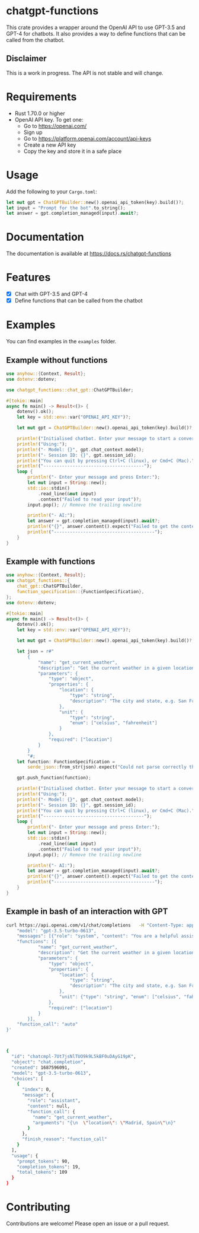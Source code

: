 # chatgpt-functions

This crate provides a wrapper around the OpenAI API to use GPT-3.5 and GPT-4 for chatbots. It also provides a way to define functions that can be called from the chatbot.

## Disclaimer

This is a work in progress. The API is not stable and will change.

# Requirements

- Rust 1.70.0 or higher
- OpenAI API key. To get one:
  - Go to https://openai.com/
  - Sign up
  - Go to https://platform.openai.com/account/api-keys
  - Create a new API key
  - Copy the key and store it in a safe place

# Usage

Add the following to your `Cargo.toml`:

```rust
let mut gpt = ChatGPTBuilder::new().openai_api_token(key).build()?;
let input = "Prompt for the bot".to_string();
let answer = gpt.completion_managed(input).await?;
```

# Documentation

The documentation is available at https://docs.rs/chatgpt-functions

# Features

- [x] Chat with GPT-3.5 and GPT-4
- [x] Define functions that can be called from the chatbot

# Examples

You can find examples in the `examples` folder.

## Example without functions

```rust
use anyhow::{Context, Result};
use dotenv::dotenv;

use chatgpt_functions::chat_gpt::ChatGPTBuilder;

#[tokio::main]
async fn main() -> Result<()> {
    dotenv().ok();
    let key = std::env::var("OPENAI_API_KEY")?;

    let mut gpt = ChatGPTBuilder::new().openai_api_token(key).build()?;

    println!("Initialised chatbot. Enter your message to start a conversation.");
    println!("Using:");
    println!("- Model: {}", gpt.chat_context.model);
    println!("- Session ID: {}", gpt.session_id);
    println!("You can quit by pressing Ctrl+C (linux), or Cmd+C (Mac).");
    println!("--------------------------------------");
    loop {
        println!("- Enter your message and press Enter:");
        let mut input = String::new();
        std::io::stdin()
            .read_line(&mut input)
            .context("Failed to read your input")?;
        input.pop(); // Remove the trailing newline

        println!("- AI:");
        let answer = gpt.completion_managed(input).await?;
        println!("{}", answer.content().expect("Failed to get the content"));
        println!("--------------------------------------");
    }
}
```

## Example with functions

```rust
use anyhow::{Context, Result};
use chatgpt_functions::{
    chat_gpt::ChatGPTBuilder,
    function_specification::{FunctionSpecification},
};
use dotenv::dotenv;

#[tokio::main]
async fn main() -> Result<()> {
    dotenv().ok();
    let key = std::env::var("OPENAI_API_KEY")?;

    let mut gpt = ChatGPTBuilder::new().openai_api_token(key).build()?;

    let json = r#"
        {
            "name": "get_current_weather",
            "description": "Get the current weather in a given location",
            "parameters": {
                "type": "object",
                "properties": {
                    "location": {
                        "type": "string",
                        "description": "The city and state, e.g. San Francisco, CA"
                    },
                    "unit": {
                        "type": "string",
                        "enum": ["celsius", "fahrenheit"]
                    }
                },
                "required": ["location"]
            }
        }
        "#;
    let function: FunctionSpecification =
        serde_json::from_str(json).expect("Could not parse correctly the function specification");

    gpt.push_function(function);

    println!("Initialised chatbot. Enter your message to start a conversation.");
    println!("Using:");
    println!("- Model: {}", gpt.chat_context.model);
    println!("- Session ID: {}", gpt.session_id);
    println!("You can quit by pressing Ctrl+C (linux), or Cmd+C (Mac).");
    println!("--------------------------------------");
    loop {
        println!("- Enter your message and press Enter:");
        let mut input = String::new();
        std::io::stdin()
            .read_line(&mut input)
            .context("Failed to read your input")?;
        input.pop(); // Remove the trailing newline

        println!("- AI:");
        let answer = gpt.completion_managed(input).await?;
        println!("{}", answer.content().expect("Failed to get the content"));
        println!("--------------------------------------");
    }
}
```

## Example in bash of an interaction with GPT

```bash
curl https://api.openai.com/v1/chat/completions   -H "Content-Type: application/json"   -H "Authorization: Bearer $OPENAI_API_KEY"   -d '{
    "model": "gpt-3.5-turbo-0613",
    "messages": [{"role": "system", "content": "You are a helpful assistant."}, {"role": "user", "content": "What is the weather like in Madrid, Spain?"}],
    "functions": [{
            "name": "get_current_weather",
            "description": "Get the current weather in a given location",
            "parameters": {
                "type": "object",
                "properties": {
                    "location": {
                        "type": "string",
                        "description": "The city and state, e.g. San Francisco, CA"
                    },
                    "unit": {"type": "string", "enum": ["celsius", "fahrenheit"]}
                },
                "required": ["location"]
            }
        }],
    "function_call": "auto"
}'



{
  "id": "chatcmpl-7Ut7jsNlTUO9k9L5kBF0uDAyG19pK",
  "object": "chat.completion",
  "created": 1687596091,
  "model": "gpt-3.5-turbo-0613",
  "choices": [
    {
      "index": 0,
      "message": {
        "role": "assistant",
        "content": null,
        "function_call": {
          "name": "get_current_weather",
          "arguments": "{\n  \"location\": \"Madrid, Spain\"\n}"
        }
      },
      "finish_reason": "function_call"
    }
  ],
  "usage": {
    "prompt_tokens": 90,
    "completion_tokens": 19,
    "total_tokens": 109
  }
}
```

# Contributing

Contributions are welcome! Please open an issue or a pull request.
